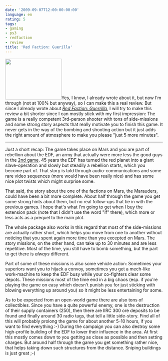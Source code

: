 ```yaml
---
date: '2009-09-07T12:00:00-00:00'
language: en
rating: 5
tags:
- gaming
- ps3
- redfaction
- review
title: 'Red Faction: Guerilla'
---
```



<img alt="" class="left" height="130" longdesc="http://www.giantbomb.com/red-faction-guerrilla/61-21125/all-images/52-161472//gb/51-1108230/?offset=17" src="/uploads/redfaction.png" width="180" />Yes, I know, I already wrote about it, but now I&#39;m through (not at 100% but anyway), so I can make this a real review. But since I already wrote about&nbsp;<a href="http://www.giantbomb.com/red-faction-guerrilla/61-21125/"><em style="font-style: italic; ">Red Faction: Guerrilla</em></a>, I will try to make this review a bit shorter since I can mostly stick with my first impression: The game is a really competent 3rd-person shooter with tons of side-missions and some strong story aspects that really motivate you to finish this game. It never gets in the way of the bombing and shooting action but it just adds the right amount of atmosphere to make you please &quot;just 5 more minutes&quot;.

-------------

Just a short recap: The game takes place on Mars and you are part of rebellion about the EDF, an army that actually were more less the good guys in the <a href="http://www.giantbomb.com/red-faction-ii/61-12203/">2nd game</a>. 45 years the EDF has turned the red planet into a giant slave-operation and slowly but steadily a rebellion starts, which you become part of. That story is told through audio-communications and some rare video sequences (more would have been really nice) and has some nice plot twists which might surprise some.

That said, the story about the one of the factions on Mars, the Marauders, could have been a bit more complete. About half through the game you get some strong hints about them, but no real follow-ups that tie in with the previous games. I hope that&#39;s what I&#39;m going to get when I buy the extension pack (note that I didn&#39;t use the word &quot;if&quot; there), which more or less acts as a prequel to the main plot.

The whole package also works in this regard that most of the side-missions are actually rather short, which helps you move from one to another without noticing that you spent again more time than you excepted on Mars. The story missions, on the other hand, can take up to 30 minutes and are less repetitive. Most of the time, you still have to bomb something, but the part to get there is <em>always</em> different.

Part of some of these missions is also some vehicle action: Sometimes your superiors want you to hijack a convoy, sometimes you get a mech-like work-machine to keep the EDF busy while your co-fighters clear some depots. These missions most of the time end in a big chaos (esp. if you&#39;re playing the game on easy which doesn&#39;t punish you for just sticking with blowing everything up around you) so it might be less entertaining for some.

As to be expected from an open-world game there are also tons of collectibles. Since you have a quite powerful enemy, one is the destruction of their supply containers (250), then there are IIRC 300 ore deposits to be found and finally around 30 radio tags, that tell a little side-story. Find all of this will probably prolong the game for about another 5-10 hours, if you want to find everything :-) During the campaign you can also destroy some high-profile building of the EDF to lower their influence in the area. At first this mostly comes down to you getting as close as possible and then setting charges. But around half through the game you get something rather nice, that helps taking down such structures from the distance. Sniping buildings is just great ;-)
